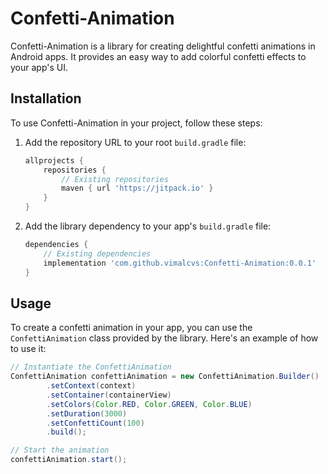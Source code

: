 # Confetti-Animation

Confetti-Animation is a library for creating delightful confetti animations in Android apps. It provides an easy way to add colorful confetti effects to your app's UI.

## Installation

To use Confetti-Animation in your project, follow these steps:

1. Add the repository URL to your root `build.gradle` file:

    ```groovy
    allprojects {
        repositories {
            // Existing repositories
            maven { url 'https://jitpack.io' }
        }
    }
    ```

2. Add the library dependency to your app's `build.gradle` file:

    ```groovy
    dependencies {
        // Existing dependencies
        implementation 'com.github.vimalcvs:Confetti-Animation:0.0.1'
    }
    ```

## Usage

To create a confetti animation in your app, you can use the `ConfettiAnimation` class provided by the library. Here's an example of how to use it:

```java
// Instantiate the ConfettiAnimation
ConfettiAnimation confettiAnimation = new ConfettiAnimation.Builder()
        .setContext(context)
        .setContainer(containerView)
        .setColors(Color.RED, Color.GREEN, Color.BLUE)
        .setDuration(3000)
        .setConfettiCount(100)
        .build();

// Start the animation
confettiAnimation.start();
